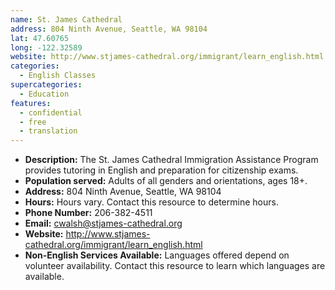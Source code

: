 ```yaml
---
name: St. James Cathedral
address: 804 Ninth Avenue, Seattle, WA 98104
lat: 47.60765
long: -122.32589
website: http://www.stjames-cathedral.org/immigrant/learn_english.html
categories:
  - English Classes
supercategories:
  - Education
features:
  - confidential
  - free
  - translation
---
```

- **Description:** The St. James Cathedral Immigration Assistance Program provides tutoring in English and preparation for citizenship exams.
- **Population served:** Adults of all genders and orientations, ages 18+.
- **Address:** 804 Ninth Avenue, Seattle, WA 98104
- **Hours:** Hours vary. Contact this resource to determine hours.
- **Phone Number:** 206-382-4511
- **Email:** cwalsh@stjames-cathedral.org
- **Website:** <http://www.stjames-cathedral.org/immigrant/learn_english.html>
- **Non-English Services Available:** Languages offered depend on volunteer availability. Contact this resource to learn which languages are available.
